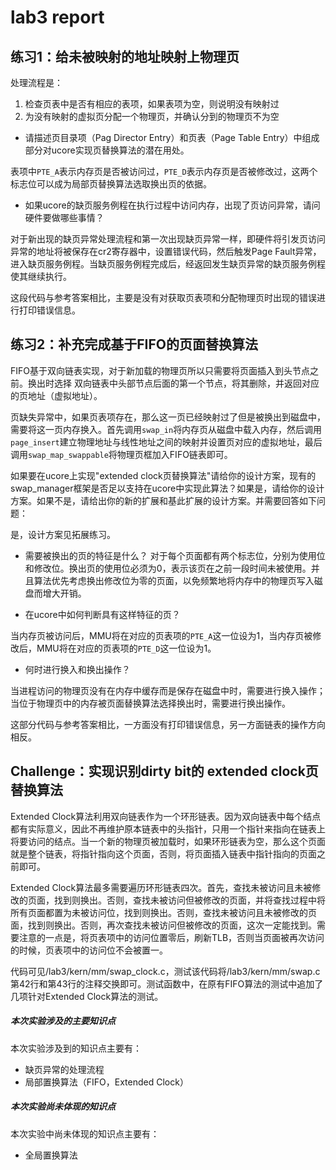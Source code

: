 # lab3 report 

## 练习1：给未被映射的地址映射上物理页

处理流程是：
1. 检查页表中是否有相应的表项，如果表项为空，则说明没有映射过
2. 为没有映射的虚拟页分配一个物理页，并确认分到的物理页不为空

* 请描述页目录项（Pag Director Entry）和页表（Page Table Entry）中组成部分对ucore实现页替换算法的潜在用处。

表项中`PTE_A`表示内存页是否被访问过，`PTE_D`表示内存页是否被修改过，这两个标志位可以成为局部页替换算法选取换出页的依据。

* 如果ucore的缺页服务例程在执行过程中访问内存，出现了页访问异常，请问硬件要做哪些事情？

对于新出现的缺页异常处理流程和第一次出现缺页异常一样，即硬件将引发页访问异常的地址将被保存在cr2寄存器中，设置错误代码，然后触发Page Fault异常，进入缺页服务例程。当缺页服务例程完成后，经返回发生缺页异常的缺页服务例程使其继续执行。

这段代码与参考答案相比，主要是没有对获取页表项和分配物理页时出现的错误进行打印错误信息。

## 练习2：补充完成基于FIFO的页面替换算法

FIFO基于双向链表实现，对于新加载的物理页所以只需要将页面插入到头节点之前。换出时选择
双向链表中头部节点后面的第一个节点，将其删除，并返回对应的页地址（虚拟地址）。

页缺失异常中，如果页表项存在，那么这一页已经映射过了但是被换出到磁盘中，需要将这一页内存换入。首先调用`swap_in`将内存页从磁盘中载入内存，然后调用`page_insert`建立物理地址与线性地址之间的映射并设置页对应的虚拟地址，最后调用`swap_map_swappable`将物理页框加入FIFO链表即可。

如果要在ucore上实现"extended clock页替换算法"请给你的设计方案，现有的swap_manager框架是否足以支持在ucore中实现此算法？如果是，请给你的设计方案。如果不是，请给出你的新的扩展和基此扩展的设计方案。并需要回答如下问题：

是，设计方案见拓展练习。

* 需要被换出的页的特征是什么？
对于每个页面都有两个标志位，分别为使用位和修改位。换出页的使用位必须为0，表示该页在之前一段时间未被使用。并且算法优先考虑换出修改位为零的页面，以免频繁地将内存中的物理页写入磁盘而增大开销。

* 在ucore中如何判断具有这样特征的页？

当内存页被访问后，MMU将在对应的页表项的`PTE_A`这一位设为1，当内存页被修改后，MMU将在对应的页表项的`PTE_D`这一位设为1。

* 何时进行换入和换出操作？

当进程访问的物理页没有在内存中缓存而是保存在磁盘中时，需要进行换入操作；
当位于物理页中的内存被页面替换算法选择换出时，需要进行换出操作。

这部分代码与参考答案相比，一方面没有打印错误信息，另一方面链表的操作方向相反。

## Challenge：实现识别dirty bit的 extended clock页替换算法

Extended Clock算法利用双向链表作为一个环形链表。因为双向链表中每个结点都有实际意义，因此不再维护原本链表中的头指针，只用一个指针来指向在链表上将要访问的结点。当一个新的物理页被加载时，如果环形链表为空，那么这个页面就是整个链表，将指针指向这个页面，否则，将页面插入链表中指针指向的页面之前即可。

Extended Clock算法最多需要遍历环形链表四次。首先，查找未被访问且未被修改的页面，找到则换出。否则，查找未被访问但被修改的页面，并将查找过程中将所有页面都置为未被访问位，找到则换出。否则，查找未被访问且未被修改的页面，找到则换出。否则，再次查找未被访问但被修改的页面，这次一定能找到。需要注意的一点是，将页表项中的访问位置零后，刷新TLB，否则当页面被再次访问的时候，页表项中的访问位不会被置一。

代码可见/lab3/kern/mm/swap_clock.c，测试该代码将/lab3/kern/mm/swap.c第42行和第43行的注释交换即可。测试函数中，在原有FIFO算法的测试中追加了几项针对Extended Clock算法的测试。


##### 本次实验涉及的主要知识点

本次实验涉及到的知识点主要有：
* 缺页异常的处理流程
* 局部置换算法（FIFO，Extended Clock）

##### 本次实验尚未体现的知识点

本次实验中尚未体现的知识点主要有：

* 全局置换算法